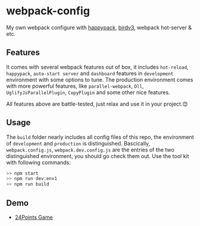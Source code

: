 # webpack-config
My own webpack configure with [happypack](https://github.com/amireh/happypack), [birdv3](https://www.npmjs.com/package/birdv3), webpack hot-server & etc.

## Features
It comes with several webpack features out of box, it includes `hot-reload`, `happypack`, `auto-start server` and `dashboard` features in  `development` environment with some options to tune. The production environment comes with more powerful features, like `parallel-webpack`, `Dll`, `UglifyJsParallelPlugin`, `CopyPlugin` and some other nice features. 

All features above are battle-tested, just relax and use it in your project.😊

## Usage
The `build` folder nearly includes all config files of this repo, the environment of `development` and `production` is distinguished. Bascically, `webpack.config.js`, `webpack.dev.config.js` are the entries of the two distinguished environment, you should go check them out. Use the tool kit with following commands: 

```sh
>> npm start
>> npm run dev:env1
>> npm run build
```

## Demo
- [24Points Game](https://github.com/wheelo/24Points-demo)
